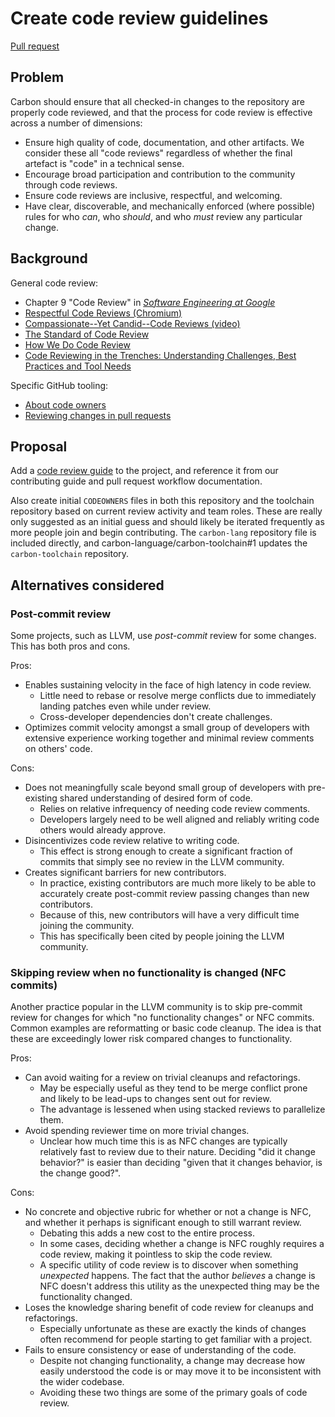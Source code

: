 # Create code review guidelines

<!--
Part of the Carbon Language project, under the Apache License v2.0 with LLVM
Exceptions. See /LICENSE for license information.
SPDX-License-Identifier: Apache-2.0 WITH LLVM-exception
-->

[Pull request](https://github.com/carbon-language/carbon-lang/pull/42)

## Problem

Carbon should ensure that all checked-in changes to the repository are properly
code reviewed, and that the process for code review is effective across a number
of dimensions:

- Ensure high quality of code, documentation, and other artifacts. We consider
  these all "code reviews" regardless of whether the final artefact is "code" in
  a technical sense.
- Encourage broad participation and contribution to the community through code
  reviews.
- Ensure code reviews are inclusive, respectful, and welcoming.
- Have clear, discoverable, and mechanically enforced (where possible) rules for
  who _can_, who _should_, and who _must_ review any particular change.

## Background

General code review:

- Chapter 9 "Code Review" in
  _[Software Engineering at Google](https://www.amazon.com/Software-Engineering-Google-Lessons-Programming/dp/1492082791)_
- [Respectful Code Reviews (Chromium)](https://chromium.googlesource.com/chromium/src/+/master/docs/cr_respect.md)
- [Compassionate--Yet Candid--Code Reviews (video)](https://youtu.be/Ea8EiIPZvh0)
- [The Standard of Code Review](https://google.github.io/eng-practices/review/reviewer/standard.html)
- [How We Do Code Review](https://devblogs.microsoft.com/appcenter/how-the-visual-studio-mobile-center-team-does-code-review/)
- [Code Reviewing in the Trenches: Understanding Challenges, Best Practices and Tool Needs](https://www.microsoft.com/en-us/research/wp-content/uploads/2016/05/MS-Code-Review-Tech-Report-MSR-TR-2016-27.pdf)

Specific GitHub tooling:

- [About code owners](https://help.github.com/en/github/creating-cloning-and-archiving-repositories/about-code-owners)
- [Reviewing changes in pull requests](https://help.github.com/en/github/collaborating-with-issues-and-pull-requests/reviewing-changes-in-pull-requests)

## Proposal

Add a [code review guide](/docs/project/code_review.md) to the project, and
reference it from our contributing guide and pull request workflow
documentation.

Also create initial `CODEOWNERS` files in both this repository and the toolchain
repository based on current review activity and team roles. These are really
only suggested as an initial guess and should likely be iterated frequently as
more people join and begin contributing. The `carbon-lang` repository file is
included directly, and carbon-language/carbon-toolchain#1 updates the
`carbon-toolchain` repository.

## Alternatives considered

### Post-commit review

Some projects, such as LLVM, use _post-commit_ review for some changes. This
has both pros and cons.

Pros:

- Enables sustaining velocity in the face of high latency in code review.
  - Little need to rebase or resolve merge conflicts due to immediately landing
    patches even while under review.
  - Cross-developer dependencies don't create challenges.
- Optimizes commit velocity amongst a small group of developers with extensive
  experience working together and minimal review comments on others' code.

Cons:

- Does not meaningfully scale beyond small group of developers with pre-existing
  shared understanding of desired form of code.
  - Relies on relative infrequency of needing code review comments.
  - Developers largely need to be well aligned and reliably writing code others
    would already approve.
- Disincentivizes code review relative to writing code.
  - This effect is strong enough to create a significant fraction of commits
    that simply see no review in the LLVM community.
- Creates significant barriers for new contributors.
  - In practice, existing contributors are much more likely to be able to
    accurately create post-commit review passing changes than new contributors.
  - Because of this, new contributors will have a very difficult time joining
    the community.
  - This has specifically been cited by people joining the LLVM community.

### Skipping review when no functionality is changed (NFC commits)

Another practice popular in the LLVM community is to skip pre-commit review for
changes for which "no functionality changes" or NFC commits. Common examples are
reformatting or basic code cleanup. The idea is that these are exceedingly lower
risk compared changes to functionality.

Pros:

- Can avoid waiting for a review on trivial cleanups and refactorings.
  - May be especially useful as they tend to be merge conflict prone and likely
    to be lead-ups to changes sent out for review.
  - The advantage is lessened when using stacked reviews to parallelize them.
- Avoid spending reviewer time on more trivial changes.
  - Unclear how much time this is as NFC changes are typically relatively fast
    to review due to their nature. Deciding "did it change behavior?" is easier
    than deciding "given that it changes behavior, is the change good?".

Cons:

- No concrete and objective rubric for whether or not a change is NFC, and
  whether it perhaps is significant enough to still warrant review.
  - Debating this adds a new cost to the entire process.
  - In some cases, deciding whether a change is NFC roughly requires a code
    review, making it pointless to skip the code review.
  - A specific utility of code review is to discover when something _unexpected_
    happens. The fact that the author _believes_ a change is NFC doesn't address
    this utility as the unexpected thing may be the functionality changed.
- Loses the knowledge sharing benefit of code review for cleanups and
  refactorings.
  - Especially unfortunate as these are exactly the kinds of changes often
    recommend for people starting to get familiar with a project.
- Fails to ensure consistency or ease of understanding of the code.
  - Despite not changing functionality, a change may decrease how easily
    understood the code is or may move it to be inconsistent with the wider
    codebase.
  - Avoiding these two things are some of the primary goals of code review.
